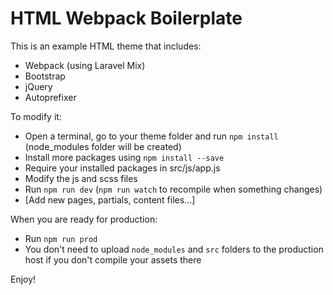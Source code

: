 HTML Webpack Boilerplate
==========

This is an example HTML theme that includes:

- Webpack (using Laravel Mix)
- Bootstrap
- jQuery
- Autoprefixer

To modify it:

- Open a terminal, go to your theme folder and run `npm install` (node_modules folder will be created)
- Install more packages using `npm install --save`
- Require your installed packages in src/js/app.js
- Modify the js and scss files
- Run `npm run dev` (`npm run watch` to recompile when something changes)
- [Add new pages, partials, content files...]

When you are ready for production:

- Run `npm run prod`
- You don't need to upload `node_modules` and `src` folders to the production host if you don't compile your assets there

Enjoy!
